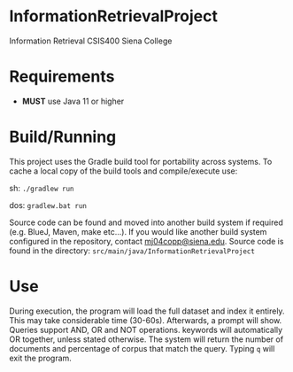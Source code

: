 # InformationRetrievalProject
Information Retrieval CSIS400 Siena College

# Requirements
* **MUST** use Java 11 or higher

# Build/Running
This project uses the Gradle build tool for portability across systems.
To cache a local copy of the build tools and compile/execute use:

  sh:
  `./gradlew run`
  
  dos:
  `gradlew.bat run`
  
Source code can be found and moved into another build system if required (e.g. BlueJ, Maven, make etc...).
If you would like another build system configured in the repository, contact mj04copp@siena.edu.
Source code is found in the directory: `src/main/java/InformationRetrievalProject`

# Use
During execution, the program will load the full dataset and index it entirely. This may take considerable time (30-60s).
Afterwards, a prompt will show. Queries support AND, OR and NOT operations. keywords will automatically OR together, unless stated otherwise.
The system will return the number of documents and percentage of corpus that match the query.
Typing `q` will exit the program.
